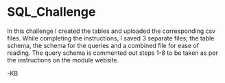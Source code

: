 # SQL_Challenge
In this challenge I created the tables and uploaded the corresponding csv files. While completing the instructions, I saved 3 separate files; the table schema, the schema for the queries and a combined file for ease of reading. The query schema is commented out steps 1-8 to be taken as per the instructions on the module website.

-KB

